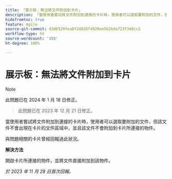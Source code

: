 ```yaml
---
title: 「展示板：無法將文件附加到卡片」
description: 「當使用者嘗試將文件附加到連接的卡片時，使用者可以選取要附加的文件，但該文件不會出現在卡片的文件區域中，並且該文件不會附加到卡片所連接的物件。」
hidefromtoc: true
feature: Agile
source-git-commit: d3d6529fea8f2d020f4920ee5b2bda723f348cc2
workflow-type: ht
source-wordcount: '155'
ht-degree: 100%

---
```



# 展示板：無法將文件附加到卡片

>[!NOTE]
>
>此問題已在 2024 年 1 月 18 日修正。

<!--WF and WFP TOCs-->

>此問題已在 2023 年 12 月 21 日修正。

當使用者嘗試將文件附加到連接的卡片時，使用者可以選取要附加的文件，但該文件不會出現在卡片的文件區域中，並且該文件不會附加到卡片所連接的物件。

與問題相關的卡片曾經回報過此狀況。

**解決方法**

開啟卡片所連接的物件，並將文件直接附加到該物件。

_於 2023 年 11 月 28 日首次回報。_

